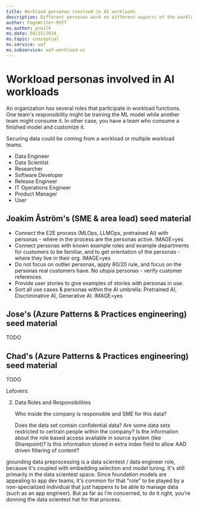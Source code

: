 ```yaml
---
title: Workload personas involved in AI workloads
description: Different personas work on different aspects of the workload. This article highlights their roles and responsibilities and interactions with each other. 
author: PageWriter-MSFT
ms.author: prwilk
ms.date: 04/15/2024
ms.topic: conceptual
ms.service: waf
ms.subservice: waf-workload-ai
---
```


# Workload personas involved in AI workloads

An organization has several roles that participate in workload functions. One team's responsibility might be training the ML model while another team might consume it. In other case, you have a team who consume a finished model and customize it.

Securing data could be coming from a workload or multiple workload teams.

- Data Engineer
- Data Scientist
- Researcher
- Software Developer
- Release Engineer
- IT Operations Engineer
- Product Manager
- User

## Joakim Åström's (SME & area lead) seed material
- Connect the E2E process (MLOps, LLMOps, pretrained AI) with personas - where in the process are the personas active. IMAGE=yes
- Connect personas with known example roles and example departments for customers to be familiar, and to get orientation of the personas - where they live in their org. IMAGE=yes
- Do not focus on outlier personas, apply 80/20 rule, and focus on the personas real customers have. No utopia personas - verify customer references.
- Provide user stories to give examples of stories with personas in use.
- Sort all use cases & personas within the AI umbrella: Pretrained AI, Discriminative AI, Generative AI. IMAGE=yes

## Jose's (Azure Patterns & Practices engineering) seed material

TODO

## Chad's (Azure Patterns & Practices engineering) seed material

TODO


Lefovers:

 2. Data Roles and Responsibilities
   
	Who inside the company is responsible and SME for this data? 
	
	Does the data set contain confidential data? Are some data sets restricted to certrain people within the company? Is the information about the role based access available in source system (like Sharepoint)? Is this information stored in extra index field to allow AAD driven filtering of content?
	

	
grounding data preprocessing is a data scientest / data engineer role, because it's coupled with embedding selection and model tuning. It's still primarily in the data scientest space.  Since foundation models are appealing to app dev teams, it's common for that "role" to be played by a non-speciailzed individual that just happens to be able to manage data (such as an app engineer). But as far as I'm concerned, to do it right, you're donning the data scientest hat for that process.